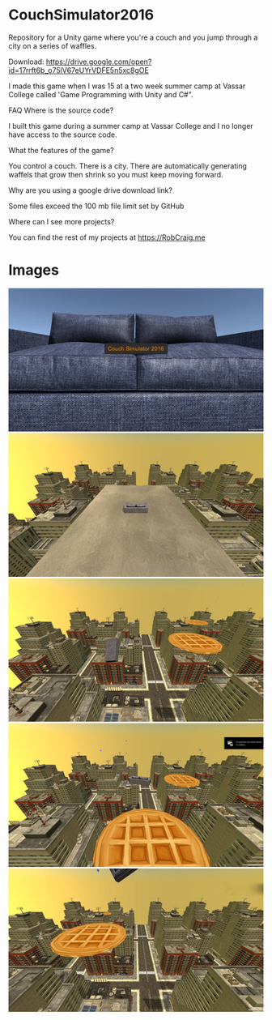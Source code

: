 # CouchSimulator2016
Repository for a Unity game where you're a couch and you jump through a city on a series of waffles.

Download: https://drive.google.com/open?id=17rrft6b_o75lV67eUYrVDFE5n5xc8gOE

I made this game when I was 15 at a two week summer camp at Vassar College called 'Game Programming with Unity and C#".

FAQ
Where is the source code?

I built this game during a summer camp at Vassar College and I no longer have access to the source code.

What the features of the game?

You control a couch. There is a city. There are automatically generating waffels that grow then shrink so you must keep moving forward.

Why are you using a google drive download link?

Some files exceed the 100 mb file limit set by GitHub

Where can I see more projects?

You can find the rest of my projects at https://RobCraig.me

# Images
![image1](couchpic1web.jpg)
![image2](couchpic2web.jpg)
![image3](couchpic3web.jpg)
![image4](couchpic4web.jpg)
![image5](couchpic5web.jpg)
